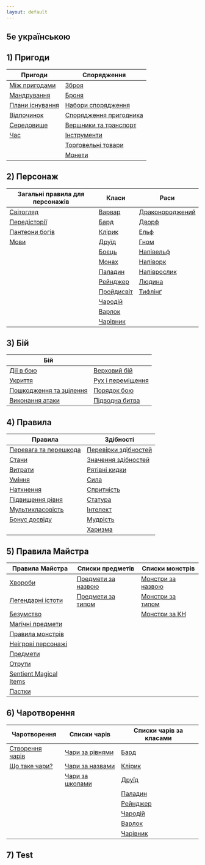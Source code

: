 ```yaml
---
layout: default
---
```

## 5e українською

## 1) Пригоди

| Пригоди                                       | Спорядження                                             |
|------------------------------------------------------------|----------------------------------------------------------------------|
| [Між пригодами](./docs/adventuring/between_adventures.html)    | [Зброя](./docs/adventuring/equipment/weapons.html)        |
| [Мандрування](./docs/adventuring/movement.html)               | [Броня](./docs/adventuring/equipment/armor.html)                             |
| [Плани існування](./docs/adventuring/planes_of_existence.html)| [Набори спорядження](./docs/adventuring/equipment/equipment_packs.html)      |
| [Відпочинок](./docs/adventuring/resting.html)                 | [Спорядження пригодника](./docs/adventuring/equipment/adventuring_gear.html) |
| [Середовище](./docs/adventuring/the_environment.html)         | [Вершники та транспорт](./docs/adventuring/equipment/mounts_and_vehicles.html) |
| [Час](./docs/adventuring/time.html)                           | [Інструменти](./docs/adventuring/equipment/tools.html)                       |
|                                                            | [Торговельні товари](./docs/adventuring/equipment/trade_goods.html)          |
|                                                            | [Монети](./docs/adventuring/equipment/coins.html)                            |


## 2) Персонаж

| Загальні правила для персонажів               | Класи                                          | Раси                                         |
|-----------------------------------------------|------------------------------------------------|----------------------------------------------|
| [Світогляд](./docs/character/alignment.html)     | [Варвар](./docs/character/classes/barbarian.html) | [Драконороджений](./docs/character/races/dragonborn.html) |
| [Передісторії](./docs/character/backgrounds.html)| [Бард](./docs/character/classes/bard.html)        | [Дворф](./docs/character/races/dwarf.html)           |
| [Пантеони богів](./docs/character/fantasy-historical_pantheons.html) | [Клірик](./docs/character/classes/cleric.html)       | [Ельф](./docs/character/races/elf.html)               |
| [Мови](./docs/character/languages.html)          | [Друїд](./docs/character/classes/druid.html)      | [Гном](./docs/character/races/gnome.html)           |
|                                               | [Боєць](./docs/character/classes/fighter.html)    | [Напівельф](./docs/character/races/half-elf.html)   |
|                                               | [Монах](./docs/character/classes/monk.html)       | [Напіворк](./docs/character/races/half-orc.html)    |
|                                               | [Паладин](./docs/character/classes/paladin.html)  | [Напіврослик](./docs/character/races/halfling.html) |
|                                               | [Рейнджер](./docs/character/classes/ranger.html)  | [Людина](./docs/character/races/human.html)         |
|                                               | [Пройдисвіт](./docs/character/classes/rogue.html) | [Тифлінґ](./docs/character/races/tiefling.html)     |
|                                               | [Чародій](./docs/character/classes/sorcerer.html) |                                                  |
|                                               | [Варлок](./docs/character/classes/warlock.html)   |                                                  |
|                                               | [Чарівник](./docs/character/classes/wizard.html)  |                                                  |

## 3) Бій

| Бій                                                 |                                                           |
|-----------------------------------------------------|-----------------------------------------------------------|
| [Дії в бою](./docs/combat/actions_in_combat.html)      | [Верховий бій](./docs/combat/mounted_combat.html)            |
| [Укриття](./docs/combat/cover.html)                    | [Рух і переміщення](./docs/combat/movement_and_position.html) |
| [Пошкодження та зцілення](./docs/combat/damage_and_healing.html) | [Порядок бою](./docs/combat/order_of_combat.html)             |
| [Виконання атаки](./docs/combat/making_an_attack.html) | [Підводна битва](./docs/combat/underwater_combat.html)         |

## 4) Правила

| Правила                                                              | Здібності                                   |
|--------------------------------------------------------------------|------------------------------------------------------|
| [Перевага та перешкода](./docs/rules/advantage_and_disadvantage.html) | [Перевірки здібностей](./docs/rules/abilities/ability_checks.html)|
| [Стани](./docs/rules/conditions.html)                                 | [Значення здібностей](./docs/rules/abilities/ability_scores.html) |
| [Витрати](./docs/rules/expenses.html)                                 | [Рятівні кидки](./docs/rules/abilities/saving_throws.html)        |
| [Уміння](./docs/rules/feats.html)                                     | [Сила](./docs/rules/abilities/strength.html)                      |
| [Натхнення](./docs/rules/inspiration.html)                            | [Спритність](./docs/rules/abilities/dexterity.html)               |
| [Підвищення рівня](./docs/rules/leveling_up.html)                     | [Статура](./docs/rules/abilities/constitution.html)               |
| [Мультикласовість](./docs/rules/multiclassing.html)                   | [Інтелект](./docs/rules/abilities/intelligence.html)              |
| [Бонус досвіду](./docs/rules/proficiency_bonus.html)                  | [Мудрість](./docs/rules/abilities/wisdom.html)                    |
|                                                                    | [Харизма](./docs/rules/abilities/charisma.html)                   |


## 5) Правила Майстра

| Правила Майстра                                | Списки предметів                               | Списки монстрів                              |
|------------------------------------------------|------------------------------------------------|----------------------------------------------|
| [Хвороби](./docs/gamemaster_rules/diseases.html)  | [Предмети за назвою](./docs/gamemaster_rules/magic_item_indexes/items_by_name.html) | [Монстри за назвою](./docs/gamemaster_rules/monster_indexes/monsters_by_name.html) |
| [Легендарні істоти](./docs/gamemaster_rules/legendary_creatures.html)      | [Предмети за типом](./docs/gamemaster_rules/magic_item_indexes/items_by_type.html) | [Монстри за типом](./docs/gamemaster_rules/monster_indexes/monsters_by_type.html) |
| [Безумство](./docs/gamemaster_rules/madness.html) |                                                 | [Монстри за КН](./docs/gamemaster_rules/monster_indexes/monsters_by_cr.html)     |
| [Магічні предмети](./docs/gamemaster_rules/magic_items.html)|                                       |                                              |
| [Правила монстрів](./docs/gamemaster_rules/monster_rules.html) |                                    |                                              |
| [Неігрові персонажі](./docs/gamemaster_rules/nonplayer_characters.html)    |                        |                                              |
| [Предмети](./docs/gamemaster_rules/objects.html)            |                                       |                                              |
| [Отрути](./docs/gamemaster_rules/poisons.html)              |                                       |                                              |
| [Sentient Magical Items](./docs/gamemaster_rules/sentient_magical_items.html)|                      |                                              |
| [Пастки](./docs/gamemaster_rules/traps.html)                |                                       |                                              |

## 6) Чаротворення

| Чаротворення                                   | Списки чарів                                   | Списки чарів за класами                     |
|------------------------------------------------|------------------------------------------------|---------------------------------------------|
| [Створення чарів](./docs/spellcasting/casting_a_spell.html)| [Чари за рівнями](./docs/spellcasting/spell_indexes/spells_by_level.html)| [Бард](./docs/spellcasting/spell_lists/bard_spells.html)         |
| [Що таке чари?](./docs/spellcasting/what_is_a_spell.html)| [Чари за назвами](./docs/spellcasting/spell_indexes/spells_by_name.html)| [Клірик](./docs/spellcasting/spell_lists/cleric_spells.html)     |
|                                               | [Чари за школами](./docs/spellcasting/spell_indexes/spells_by_school.html) | [Друїд](./docs/spellcasting/spell_lists/druid_spells.html)       |
|                                               |                                         | [Паладин](./docs/spellcasting/spell_lists/paladin_spells.html)   |
|                                               |                                         | [Рейнджер](./docs/spellcasting/spell_lists/ranger_spells.html)  |
|                                               |                                         | [Чародій](./docs/spellcasting/spell_lists/sorcerer_spells.html) |
|                                               |                                         | [Варлок](./docs/spellcasting/spell_lists/warlock_spells.html)   |
|                                               |                                         | [Чарівник](./docs/spellcasting/spell_lists/wizard_spells.html)     

## 7) Test
